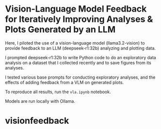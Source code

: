 # Vision-Language Model Feedback for Iteratively Improving Analyses & Plots Generated by an LLM
Here, I piloted the use of a vision-language model (llama3.2-vision) to provide feedback to an LLM (deepseek-r1:32b) analyzing and plotting data. 

I prompted deepseek-r1:32b to write Python code to do an exploratory data analysis on a dataset that I collected recently and to save figures from its analyses.

I tested various base prompts for conducting exploratory analyses, and the effects of adding feedback from a VLM on generated plots.

To reproduce all results, run the ```vla.ipynb``` notebook. 

Models are run locally with Ollama. 
# visionfeedback
